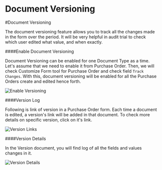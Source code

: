 # Document Versioning

#Document Versioning

The document versioning feature allows you to track all the changes made in the form over the period. It will be very helpful in audit trial to check which user edited what value, and when exactly.

####Enable Document Versioning

Document Versioning can be enabled for one Document Type as a time. Let's assume that we need to enable it from Purchase Order. Then, we will check Customize Form tool for Purchase Order and check field `Track Changes`. With this, document versioning will be enabled for all the Purchase Orders create and edited hence forth.

<img class="screenshot" alt="Enable Versioning" src="{{docs_base_url}}/assets/img/collaboration-tools/enable-versioning.png">

####Version Log

Following is link of version in a Purchase Order form. Each time a document is edited, a version's link will be added in that document. To check more details on specific version, click on it's link.

<img class="screenshot" alt="Version Links" src="{{docs_base_url}}/assets/img/collaboration-tools/version-links.png">

####Version Details

In the Version document, you will find log of all the fields and values changes in it.

<img class="screenshot" alt="Version Details" src="{{docs_base_url}}/assets/img/collaboration-tools/version-details.png">